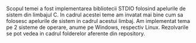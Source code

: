 Scopul temei a fost implementarea bibliotecii STDIO folosind apelurile de sistem din limbajul C.
In cadrul acestei teme am invatat mai bine cum sa folosesc apelurile de sistem in cadrul acestui limbaj.
Am implementat tema pe 2 sisteme de operare, anume pe Windows, respectiv Linux.
Rezolvarile se pot vedea in cadrul folderelor aferente din repository.
